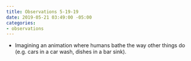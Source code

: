 ```yaml
---
title: Observations 5-19-19
date: 2019-05-21 03:49:00 -05:00
categories:
- observations
---
```


- Imagining an animation where humans bathe the way other things do (e.g. cars in a car wash, dishes in a bar sink).